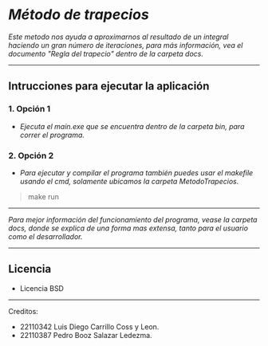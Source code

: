  # ***Método de trapecios***


 *Este metodo nos ayuda a aproximarnos al resultado de un integral haciendo un gran 
 número de iteraciones, para más información, vea el documento "Regla del trapecio" 
 dentro de la carpeta docs.*


***

 ## Intrucciones para ejecutar la aplicación


### **1. Opción 1**
  - *Ejecuta el main.exe que se encuentra dentro de la carpeta bin, para correr el programa.*

### **2. Opción 2**
  - *Para  ejecutar y compilar el programa también puedes usar el makefile usando el cmd, solamente ubicamos la carpeta MetodoTrapecios.*
> make run 

*** 

*Para mejor información del funcionamiento del programa, vease la carpeta docs, donde se explica de una forma mas extensa, tanto para el usuario como el desarrollador.*

***

## Licencia 

- Licencia BSD

***
Creditos:
- 22110342 Luis Diego Carrillo Coss y Leon.
- 22110387 Pedro Booz Salazar Ledezma.

